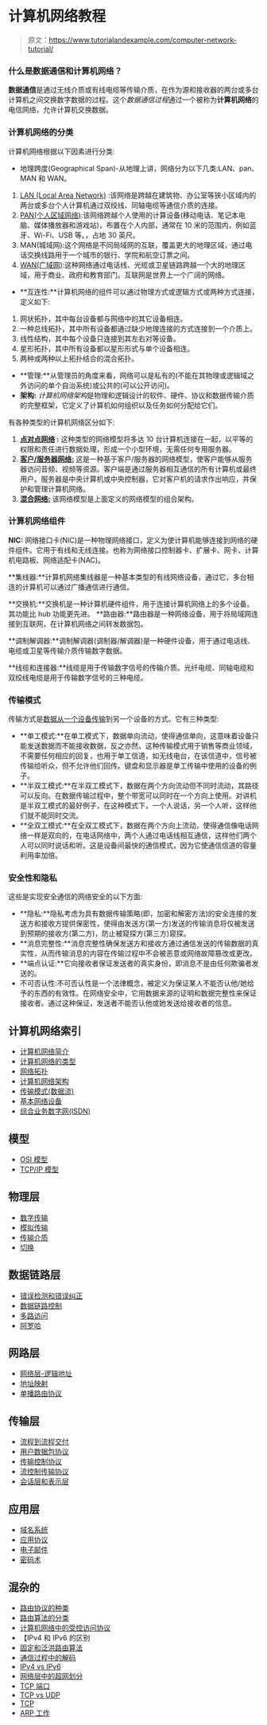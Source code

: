 # 计算机网络教程

> 原文：<https://www.tutorialandexample.com/computer-network-tutorial/>

### 什么是数据通信和计算机网络？

**数据通信**是通过无线介质或有线电缆等传输介质，在作为源和接收器的两台或多台计算机之间交换数字数据的过程。这个*数据通信过程*通过一个被称为**计算机网络**的电信网络，允许计算机交换数据。

### 计算机网络的分类

计算机网络根据以下因素进行分类:

*   地理跨度(Geographical Span)-从地理上讲，网络分为以下几类:LAN、pan、MAN 和 WAN。

1.  <u>LAN (Local Area Network)</u> :该网络是跨越在建筑物、办公室等狭小区域内的两台或多台个人计算机通过双绞线、同轴电缆等通信介质的连接。
2.  <u>PAN(个人区域网络)</u>:该网络跨越个人使用的计算设备(移动电话、笔记本电脑、媒体播放器和游戏站)，布置在个人内部，通常在 10 米的范围内，例如蓝牙、Wi-Fi、USB 等。，占地 30 英尺。
3.  MAN(城域网):这个网络是不同局域网的互联，覆盖更大的地理区域，通过电话交换线路用于一个城市的银行、学院和航空订票之间。
4.  <u>WAN(广域网)</u>:这种网络通过电话线、光缆或卫星链路跨越一个大的地理区域，用于商业、政府和教育部门。互联网是世界上一个广阔的网络。

*   **互连性:**计算机网络的组件可以通过物理方式或逻辑方式或两种方式连接，定义如下:

1.  网状拓扑，其中每台设备都与网络中的其它设备相连。
2.  一种总线拓扑，其中所有设备都通过缺少地理连接的方式连接到一个介质上。
3.  线性结构，其中每个设备只连接到其左右对等设备。
4.  星形拓扑，其中所有设备都以星形形式与单个设备相连。
5.  两种或两种以上拓扑结合的混合拓扑。

*   **管理:**从管理员的角度来看，网络可以是私有的(不能在其物理或逻辑域之外访问的单个自治系统)或公共的(可以公开访问)。
*   **架构:** *计算机网络架构*是物理和逻辑设计的软件、硬件、协议和数据传输介质的完整框架，它定义了计算机如何组织以及任务如何分配给它们。

有各种类型的计算机网络区分如下:

1.  **<u>点对点网络</u> :** 这种类型的网络模型将多达 10 台计算机连接在一起，以平等的权限和责任进行数据处理，形成一个小型环境，无需任何专用服务器。
2.  **<u>客户/服务器网络:</u>** 这是一种基于客户/服务器的网络模型，使客户能够从服务器访问音频、视频等资源。客户端是通过服务器相互通信的所有计算机或最终用户。服务器是中央计算机或中央控制器，它对客户机的请求作出响应，并保护和管理计算机网络。
3.  **<u>混合网络:</u>** 该网络模型是上面定义的网络模型的组合架构。

### 计算机网络组件

**NIC:** 网络接口卡(NIC)是一种物理网络接口，定义为使计算机能够连接到网络的硬件组件。它用于有线和无线连接。也称为网络接口控制器卡、扩展卡、网卡、计算机电路板、网络适配卡(NAC)。

**集线器:**计算机网络集线器是一种基本类型的有线网络设备，通过它，多台相连的计算机可以通过广播通信进行通信。

**交换机:**交换机是一种计算机硬件组件，用于连接计算机网络上的多个设备。其功能比 hub 功能更先进。
**路由器:**路由器是一种网络设备，用于将局域网连接到互联网，在计算机网络之间转发数据包。

**调制解调器:**调制解调器(调制器/解调器)是一种硬件设备，用于通过电话线、电缆或卫星等传输介质传输数字数据。

**线缆和连接器:**线缆是用于传输数字信号的传输介质。光纤电缆、同轴电缆和双绞线电缆是用于传输数字信号的三种电缆。

### 传输模式

传输方式是[数据从一个设备传输](https://en.wikipedia.org/wiki/Data_transmission)到另一个设备的方式。它有三种类型:

*   **单工模式:**在单工模式下，数据单向流动，使得通信单向，这意味着设备只能发送数据而不能接收数据，反之亦然。这种传输模式用于销售等商业领域，不需要任何相应的回复，也用于单工信道，如无线电台，在该信道中，信号被传输给听众，但不允许他们回传。键盘和显示器是单工传输中使用的设备的例子。
*   **半双工模式:**在半双工模式下，数据在两个方向流动但不同时流动，其路径可以反向。在数据传输过程中，整个带宽可以同时在一个方向上使用。对讲机是半双工模式的最好例子，在这种模式下，一个人说话，另一个人听，这样他们就不能同时交流。
*   **全双工模式:**在全双工模式下，数据在两个方向上流动，使得通信像电话网络一样是双向的，在电话网络中，两个人通过电话线相互通信，这样他们两个人可以同时说话和听。这是设备间最快的通信模式，因为它使通信信道的容量利用率加倍。

### 安全性和隐私

这些是实现安全通信的网络安全的以下方面:

*   **隐私:**隐私考虑为具有数据传输策略(即，加密和解密方法)的安全连接的发送方和接收方提供保密性，使得由发送方(第一方)发送的传输消息将仅被发送到预期的接收方(第二方)，防止被窥探方(第三方)窥探。
*   **消息完整性:**消息完整性确保发送方和接收方通过通信发送的传输数据的真实性，从而传输消息的内容在传输过程中不会被恶意或网络故障篡改或更改。
*   **端点认证:**它向接收者保证发送者的真实身份，即消息不是由任何欺骗者发送的。
*   不可否认性:不可否认性是一个法律概念，被定义为保证某人不能否认他/她给予的东西的有效性。在网络安全中，它用数据来源的证明和数据完整性来保证接收者。通过这种保证，发送者不能否认他或她发送给接收者的信息。

## 计算机网络索引

*   [计算机网络简介](/computer-network-tutorial/)
*   [计算机网络的类型](/types-of-computer-network/)
*   [网络拓扑](/network-topology/)
*   [计算机网络架构](/computer-network-architecture/)
*   [传输模式(数据流)](/transmission-mode-data-flow/)
*   [基本网络设备](/basic-networking-devices/)
*   [综合业务数字网(ISDN)](/integrated-services-digital-network-isdn/)

## 模型

*   [OSI 模型](/osi-model/)
*   [TCP/IP 模型](/tcp-ip-model-computer-network/)

## 物理层

*   [数字传输](/digital-transmission/)
*   [模拟传输](/analog-transmission/)
*   [传输介质](/transmission-media/)
*   [切换](/computer-network-switching/)

## 数据链路层

*   [错误检测和错误纠正](/error-correction-and-error-detection/)
*   [数据链路控制](/data-link-control/)
*   [多路访问](/multiple-access-control/)
*   [阿罗哈](/aloha/)

## 网路层

*   [网络层-逻辑地址](/network-layer-logical-address/)
*   [地址映射](/address-mapping/)
*   [单播路由协议](/unicast-routing-protocol/)

## 传输层

*   [流程到流程交付](/process-to-process-delivery/)
*   [用户数据包协议](/user-datagram-protocol/)
*   [传输控制协议](/transmission-control-protocol/)
*   [流控制传输协议](/stream-control-transmission-protocol/)
*   [会话层和表示层](/session-layer-and-presentation-layer/)

## 应用层

*   [域名系统](/domain-name-system/)
*   [应用协议](/file-transfer-protocol-in-computer-network/)
*   [电子邮件](/e-mail-in-computer-network/)
*   [密码术](/cryptography-in-computer-network/)

## 混杂的

*   [路由协议的种类](/classes-of-routing-protocols)
*   [路由算法的分类](/classification-of-routing-algorithms)
*   [计算机网络中的受控访问协议](/controlled-access-protocols-in-computer-networks)
*   【IPv4 和 IPv6 的区别
*   [固定和泛洪路由算法](/fixed-and-flooding-routing-algorithms)
*   [通信过程中的解码](/decoding-in-communication-process)
*   [IPv4 vs IPv6](/ipv4-vs-ipv6)
*   [网络层中的超网划分](/supernetting-in-network-layer)
*   [TCP 端口](/tcp-ports)
*   [TCP vs UDP](/tcp-vs-udp)
*   [TCP](/tcp)
*   [ARP 工作](/working-of-arp)